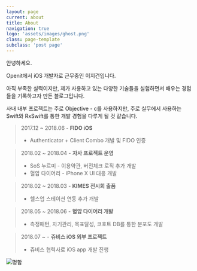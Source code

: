 ```yaml
---
layout: page
current: about
title: About
navigation: true
logo: 'assets/images/ghost.png'
class: page-template
subclass: 'post page'
---
```


안녕하세요.

Openit에서 iOS 개발자로 근무중인 이지건입니다.

아직 부족한 실력이지만, 제가 사용하고 있는 다양한 기술들을 실험하면서 배우는 경험들을 기록하고자 만든 블로그입니다.

사내 내부 프로젝트는 주로 Objective - c를 사용하지만, 주로 실무에서 사용하는 Swift와 RxSwift를 통한 개발 경험을 다루게 될 것 같습니다.

> 2017.12 ~ 2018.06 - **FIDO iOS**<br>
> - Authenticator + Client Combo 개발 및 FIDO 인증

> 2018.02 ~ 2018.04 - **자사 프로젝트 운영**<br>
> - SoS 누르미 - 이용약관, 버전체크 로직 추가 개발 <br>
> - 혈압 다이어리 - iPhone X UI 대응 개발

> 2018.02 ~ 2018.03 - **KIMES 전시회 출품**<br>
> - 헬스업 스테이션 연동 추가 개발<br>

> 2018.05 ~ 2018.06 - **혈압 다이어리 개발**<br>
> - 측정패턴, 자기관리, 목표달성, 코호트 DB를 통한 분포도 개발

> 2018.07 ~ - **쥬비스 iOS 외부 프로젝트**<br>
> - 쥬비스 협력사로 iOS app 개발 진행

![명함](https://openit.openclib.com/static/sign/jglee.gif)
